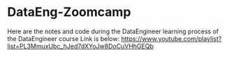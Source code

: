 # DataEng-Zoomcamp
Here are the notes and code during the DataEngineer learning process of the DataEngineer course Link is below: https://www.youtube.com/playlist?list=PL3MmuxUbc_hJed7dXYoJw8DoCuVHhGEQb
